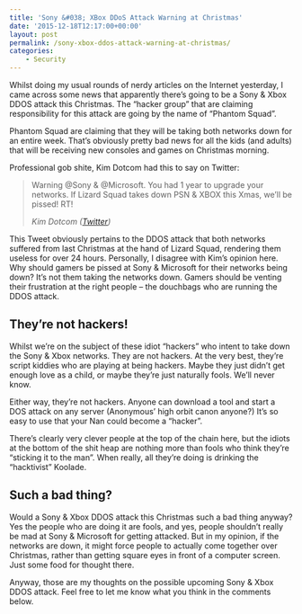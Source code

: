 ```yaml
---
title: 'Sony &#038; XBox DDoS Attack Warning at Christmas'
date: '2015-12-18T12:17:00+00:00'
layout: post
permalink: /sony-xbox-ddos-attack-warning-at-christmas/
categories:
    - Security
---
```


Whilst doing my usual rounds of nerdy articles on the Internet yesterday, I came across some news that apparently there’s going to be a Sony &amp; Xbox DDOS attack this Christmas. The “hacker group” that are claiming responsibility for this attack are going by the name of “Phantom Squad”.

Phantom Squad are claiming that they will be taking both networks down for an entire week. That’s obviously pretty bad news for all the kids (and adults) that will be receiving new consoles and games on Christmas morning.

Professional gob shite, Kim Dotcom had this to say on Twitter:

> Warning @Sony &amp; @Microsoft. You had 1 year to upgrade your networks. If Lizard Squad takes down PSN &amp; XBOX this Xmas, we’ll be pissed! RT!
> 
> <cite>Kim Dotcom ([Twitter](https://twitter.com/KimDotcom/status/676515075314749441))</cite>

This Tweet obviously pertains to the DDOS attack that both networks suffered from last Christmas at the hand of Lizard Squad, rendering them useless for over 24 hours. Personally, I disagree with Kim’s opinion here. Why should gamers be pissed at Sony &amp; Microsoft for their networks being down? It’s not them taking the networks down. Gamers should be venting their frustration at the right people – the douchbags who are running the DDOS attack.

## They’re not hackers!

Whilst we’re on the subject of these idiot “hackers” who intent to take down the Sony &amp; Xbox networks. They are not hackers. At the very best, they’re script kiddies who are playing at being hackers. Maybe they just didn’t get enough love as a child, or maybe they’re just naturally fools. We’ll never know.

Either way, they’re not hackers. Anyone can download a tool and start a DOS attack on any server (Anonymous’ high orbit canon anyone?) It’s so easy to use that your Nan could become a “hacker”.

There’s clearly very clever people at the top of the chain here, but the idiots at the bottom of the shit heap are nothing more than fools who think they’re “sticking it to the man”. When really, all they’re doing is drinking the “hacktivist” Koolade.

## Such a bad thing?

Would a Sony &amp; Xbox DDOS attack this Christmas such a bad thing anyway? Yes the people who are doing it are fools, and yes, people shouldn’t really be mad at Sony &amp; Microsoft for getting attacked. But in my opinion, if the networks are down, it might force people to actually come together over Christmas, rather than getting square eyes in front of a computer screen. Just some food for thought there.

Anyway, those are my thoughts on the possible upcoming Sony &amp; Xbox DDOS attack. Feel free to let me know what you think in the comments below.
